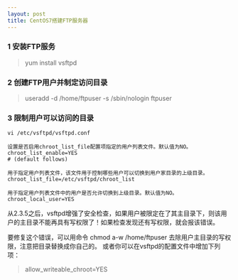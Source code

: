 ```yaml
---
layout: post
title: CentOS7搭建FTP服务器
---
```


### 1 安装FTP服务

> yum install vsftpd

### 2 创建FTP用户并制定访问目录

> useradd -d /home/ftpuser -s /sbin/nologin ftpuser
<!-- more -->

### 3 限制用户可以访问的目录
    vi /etc/vsftpd/vsftpd.conf

    设置是否启用chroot_list_file配置项指定的用户列表文件。默认值为NO。
    chroot_list_enable=YES
    # (default follows)

    用于指定用户列表文件，该文件用于控制哪些用户可以切换到用户家目录的上级目录。
    chroot_list_file=/etc/vsftpd/chroot_list

    用于指定用户列表文件中的用户是否允许切换到上级目录。默认值为NO。
    chroot_local_user=YES




从2.3.5之后，vsftpd增强了安全检查，如果用户被限定在了其主目录下，则该用户的主目录不能再具有写权限了！如果检查发现还有写权限，就会报该错误。

要修复这个错误，可以用命令 chmod a-w /home/ftpuser 去除用户主目录的写权限，注意把目录替换成你自己的。
或者你可以在vsftpd的配置文件中增加下列项：

> allow_writeable_chroot=YES